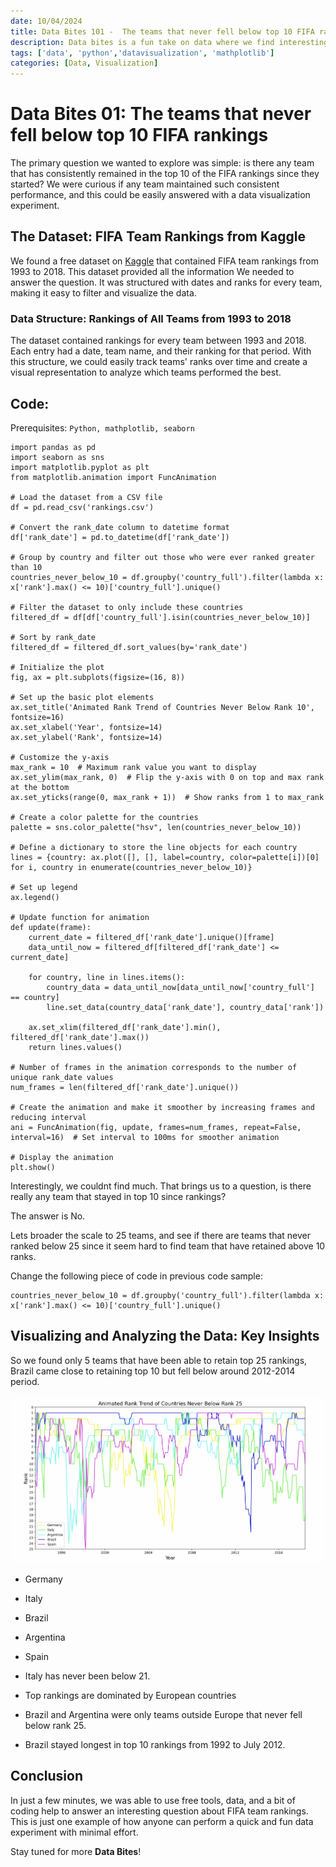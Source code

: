 ```yaml
---
date: 10/04/2024
title: Data Bites 101 -  The teams that never fell below top 10 FIFA rankings
description: Data bites is a fun take on data where we find interesting facts
tags: ['data', 'python','datavisualization', 'mathplotlib']
categories: [Data, Visualization]
---
```


# Data Bites 01: The teams that never fell below top 10 FIFA rankings

The primary question we wanted to explore was simple: is there any team that has consistently remained in the top 10 of the FIFA rankings since they started? We were curious if any team maintained such consistent performance, and this could be easily answered with a data visualization experiment.

## The Dataset: FIFA Team Rankings from Kaggle

We found a free dataset on [Kaggle](https://www.kaggle.com/datasets?search=fifa+rankings) that contained FIFA team rankings from 1993 to 2018. This dataset provided all the information We needed to answer the question. It was structured with dates and ranks for every team, making it easy to filter and visualize the data.
### Data Structure: Rankings of All Teams from 1993 to 2018

The dataset contained rankings for every team between 1993 and 2018. Each entry had a date, team name, and their ranking for that period. With this structure, we could easily track teams' ranks over time and create a visual representation to analyze which teams performed the best.

## Code:

Prerequisites: `Python, mathplotlib, seaborn`

```
import pandas as pd
import seaborn as sns
import matplotlib.pyplot as plt
from matplotlib.animation import FuncAnimation

# Load the dataset from a CSV file
df = pd.read_csv('rankings.csv')

# Convert the rank_date column to datetime format
df['rank_date'] = pd.to_datetime(df['rank_date'])

# Group by country and filter out those who were ever ranked greater than 10
countries_never_below_10 = df.groupby('country_full').filter(lambda x: x['rank'].max() <= 10)['country_full'].unique()

# Filter the dataset to only include these countries
filtered_df = df[df['country_full'].isin(countries_never_below_10)]

# Sort by rank_date
filtered_df = filtered_df.sort_values(by='rank_date')

# Initialize the plot
fig, ax = plt.subplots(figsize=(16, 8))

# Set up the basic plot elements
ax.set_title('Animated Rank Trend of Countries Never Below Rank 10', fontsize=16)
ax.set_xlabel('Year', fontsize=14)
ax.set_ylabel('Rank', fontsize=14)

# Customize the y-axis
max_rank = 10  # Maximum rank value you want to display
ax.set_ylim(max_rank, 0)  # Flip the y-axis with 0 on top and max rank at the bottom
ax.set_yticks(range(0, max_rank + 1))  # Show ranks from 1 to max_rank

# Create a color palette for the countries
palette = sns.color_palette("hsv", len(countries_never_below_10))

# Define a dictionary to store the line objects for each country
lines = {country: ax.plot([], [], label=country, color=palette[i])[0] for i, country in enumerate(countries_never_below_10)}

# Set up legend
ax.legend()

# Update function for animation
def update(frame):
    current_date = filtered_df['rank_date'].unique()[frame]
    data_until_now = filtered_df[filtered_df['rank_date'] <= current_date]
    
    for country, line in lines.items():
        country_data = data_until_now[data_until_now['country_full'] == country]
        line.set_data(country_data['rank_date'], country_data['rank'])
    
    ax.set_xlim(filtered_df['rank_date'].min(), filtered_df['rank_date'].max())
    return lines.values()

# Number of frames in the animation corresponds to the number of unique rank_date values
num_frames = len(filtered_df['rank_date'].unique())

# Create the animation and make it smoother by increasing frames and reducing interval
ani = FuncAnimation(fig, update, frames=num_frames, repeat=False, interval=16)  # Set interval to 100ms for smoother animation

# Display the animation
plt.show()

```

Interestingly, we couldnt find much. That brings us to a question, is there really any team that stayed in top 10 since rankings?

The answer is No.

Lets broader the scale to 25 teams, and see if there are teams that never ranked below 25 since it seem hard to find team that have retained above 10 ranks.

Change the following piece of code in previous code sample:

```
countries_never_below_10 = df.groupby('country_full').filter(lambda x: x['rank'].max() <= 10)['country_full'].unique()
```


## Visualizing and Analyzing the Data: Key Insights

So we found only 5 teams that have been able to retain top 25 rankings, Brazil came close to retaining top 10 but fell below around 2012-2014 period.

![rankings](https://raw.githubusercontent.com/talhahasanzia/data-bites/refs/heads/main/fifa_rankings/rankings.png)

- Germany
- Italy
- Brazil
- Argentina
- Spain

- Italy has never been below 21. 
- Top rankings are dominated by European countries
- Brazil and Argentina were only teams outside Europe that never fell below rank 25.
- Brazil stayed longest in top 10 rankings from 1992 to July 2012. 

## Conclusion

In just a few minutes, we was able to use free tools, data, and a bit of coding help to answer an interesting question about FIFA team rankings. This is just one example of how anyone can perform a quick and fun data experiment with minimal effort.

Stay tuned for more **Data Bites**!
